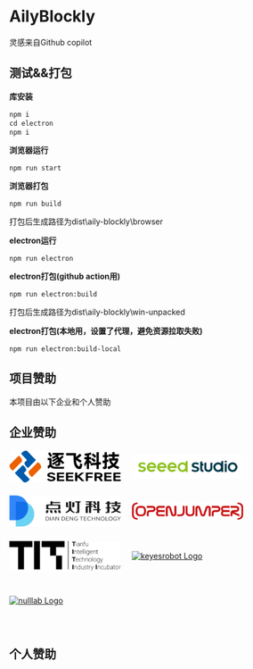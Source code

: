 # AilyBlockly
灵感来自Github copilot  


## 测试&&打包  

**库安装**
```
npm i
cd electron
npm i
```  

**浏览器运行**
```
npm run start
```
**浏览器打包**
```
npm run build
```
打包后生成路径为dist\aily-blockly\browser

**electron运行**
```
npm run electron
```

**electron打包(github action用)**
```
npm run electron:build
```
打包后生成路径为dist\aily-blockly\win-unpacked

**electron打包(本地用，设置了代理，避免资源拉取失败)**
```
npm run electron:build-local
```



























## 项目赞助
本项目由以下企业和个人赞助

企业赞助
---
<div style="display: flex; flex-wrap: wrap;">
    <a href="https://www.seekfree.cn/" style="height:80px; display: flex; align-items: center;">
        <img src=".\brand\seekfree\logo.png" alt="seekfree Logo" width=200 style="margin: 0 20px 20px 0" />
    </a>
    <a href="https://www.seeedstudio.com/" style="height:80px; display: flex; align-items: center;">
        <img src=".\brand\seeedstudio\logo.png" alt="seeedstudio Logo" width=200 style="margin: 0 20px 20px 0;" />
    </a>
    <a href="https://www.diandeng.tech/" style="height:80px; display: flex; align-items: center;">
        <img src=".\brand\diandeng\logo.png" alt="diandeng Logo" width=200 style="margin: 0 20px 20px 0;" />
    </a>
    <a href="https://www.openjumper.com/" style="height:80px; display: flex; align-items: center;">
        <img src=".\brand\openjumper\logo.png" alt="openjumper Logo" width=200 style="margin: 0 20px 20px 0;" />
    </a>
    <a href="https://www.titlab.cn/" style="height:80px; display: flex; align-items: center;">
        <img src=".\brand\titlab\logo.png" alt="titlab Logo" width=200 style="margin: 0 20px 20px 0;" />
    </a>
    <a href="" style="height:80px; display: flex; align-items: center;">
        <img src=".\brand\keyesrobot\logo.png" alt="keyesrobot Logo" width=200 style="margin: 0 20px 20px 0;" />
    </a>
    <a href="" style="height:80px; display: flex; align-items: center;">
        <img src=".\brand\nulllab\logo.png" alt="nulllab Logo" width=200 style="margin: 0 20px 20px 0;" />
    </a>
</div>

个人赞助
---

